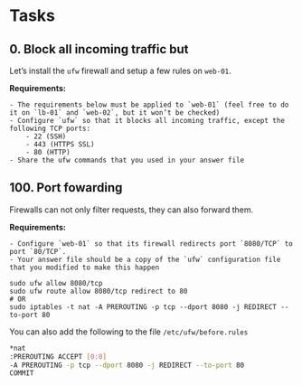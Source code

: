 # Tasks

## 0. Block all incoming traffic but

Let’s install the `ufw` firewall and setup a few rules on `web-01`.

**Requirements:**

    - The requirements below must be applied to `web-01` (feel free to do it on `lb-01` and `web-02`, but it won’t be checked)
    - Configure `ufw` so that it blocks all incoming traffic, except the following TCP ports:
    	- 22 (SSH)
    	- 443 (HTTPS SSL)
    	- 80 (HTTP)
    - Share the ufw commands that you used in your answer file

## 100. Port fowarding

Firewalls can not only filter requests, they can also forward them.

**Requirements:**

    - Configure `web-01` so that its firewall redirects port `8080/TCP` to port `80/TCP`.
    - Your answer file should be a copy of the `ufw` configuration file that you modified to make this happen

```console
sudo ufw allow 8080/tcp
sudo ufw route allow 8080/tcp redirect to 80
# OR
sudo iptables -t nat -A PREROUTING -p tcp --dport 8080 -j REDIRECT --to-port 80
```

You can also add the following to the file `/etc/ufw/before.rules`

```bash
*nat
:PREROUTING ACCEPT [0:0]
-A PREROUTING -p tcp --dport 8080 -j REDIRECT --to-port 80
COMMIT
```

```

```

